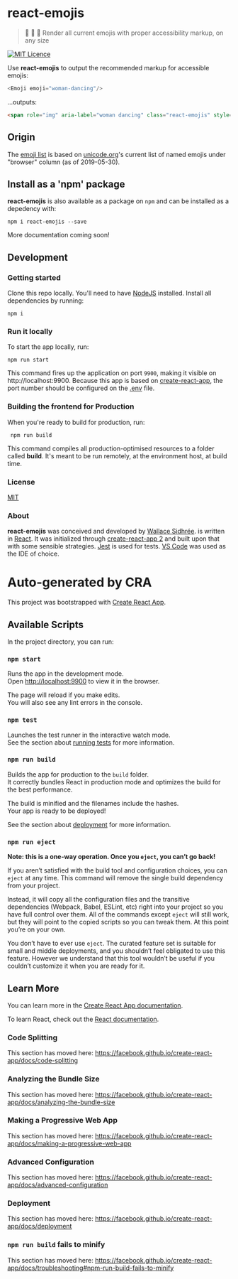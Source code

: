 # react-emojis

> :rocket: :hamster: :tada: Render all current emojis with proper accessibility markup, on any size

[![MIT Licence](https://img.shields.io/badge/license-MIT-blue.svg)](https://github.com/dreamyguy/react-emojis/blob/master/LICENSE)

Use **react-emojis** to output the recommended markup for accessible emojis:

```javascript
<Emoji emoji="woman-dancing"/>
```

...outputs:


```html
<span role="img" aria-label="woman dancing" class="react-emojis" style="line-height: 1;">💃</span>
```

## Origin

The [emoji list](https://github.com/dreamyguy/react-emojis/blob/master/src/app/components/EmojiData.js) is based on [unicode.org](https://unicode.org/emoji/charts/full-emoji-list.html)'s current list of named emojis under "browser" column (as of 2019-05-30).

## Install as a 'npm' package

**react-emojis** is also available as a package on `npm` and can be installed as a depedency with:

    npm i react-emojis --save

More documentation coming soon!

## Development

### Getting started

Clone this repo locally. You'll need to have [NodeJS][1] installed. Install all dependencies by running:

    npm i

### Run it locally

To start the app locally, run:

    npm run start

This command fires up the application on port `9900`, making it visible on http://localhost:9900. Because this app is based on [create-react-app][3], the port number should be configured on the [.env](https://github.com/dreamyguy/react-emojis/blob/master/.env#L1) file.

### Building the frontend for Production

When you're ready to build for production, run:

     npm run build

This command compiles all production-optimised resources to a folder called **build**. It's meant to be run remotely, at the environment host, at build time.

### License

[MIT](LICENSE)

### About

**react-emojis** was conceived and developed by [Wallace Sidhrée][1]. is written in [React][4]. It was initialized through [create-react-app 2][6] and built upon that with some sensible strategies. [Jest][7] is used for tests. [VS Code][12] was used as the IDE of choice.

  [1]: http://sidhree.com/
  [2]: https://nodejs.org/
  [3]: https://github.com/creationix/nvm
  [4]: https://reactjs.org/
  [5]: https://redux.js.org/
  [6]: https://facebook.github.io/create-react-app/
  [7]: https://facebook.github.io/jest/
  [8]: https://facebook.github.io/watchman/
  [9]: https://airbnb.io/enzyme/
  [10]: https://momentjs.com/
  [11]: https://brew.sh/
  [12]: https://code.visualstudio.com/

# Auto-generated by CRA

This project was bootstrapped with [Create React App](https://github.com/facebook/create-react-app).

## Available Scripts

In the project directory, you can run:

### `npm start`

Runs the app in the development mode.<br>
Open [http://localhost:9900](http://localhost:9900) to view it in the browser.

The page will reload if you make edits.<br>
You will also see any lint errors in the console.

### `npm test`

Launches the test runner in the interactive watch mode.<br>
See the section about [running tests](https://facebook.github.io/create-react-app/docs/running-tests) for more information.

### `npm run build`

Builds the app for production to the `build` folder.<br>
It correctly bundles React in production mode and optimizes the build for the best performance.

The build is minified and the filenames include the hashes.<br>
Your app is ready to be deployed!

See the section about [deployment](https://facebook.github.io/create-react-app/docs/deployment) for more information.

### `npm run eject`

**Note: this is a one-way operation. Once you `eject`, you can’t go back!**

If you aren’t satisfied with the build tool and configuration choices, you can `eject` at any time. This command will remove the single build dependency from your project.

Instead, it will copy all the configuration files and the transitive dependencies (Webpack, Babel, ESLint, etc) right into your project so you have full control over them. All of the commands except `eject` will still work, but they will point to the copied scripts so you can tweak them. At this point you’re on your own.

You don’t have to ever use `eject`. The curated feature set is suitable for small and middle deployments, and you shouldn’t feel obligated to use this feature. However we understand that this tool wouldn’t be useful if you couldn’t customize it when you are ready for it.

## Learn More

You can learn more in the [Create React App documentation](https://facebook.github.io/create-react-app/docs/getting-started).

To learn React, check out the [React documentation](https://reactjs.org/).

### Code Splitting

This section has moved here: https://facebook.github.io/create-react-app/docs/code-splitting

### Analyzing the Bundle Size

This section has moved here: https://facebook.github.io/create-react-app/docs/analyzing-the-bundle-size

### Making a Progressive Web App

This section has moved here: https://facebook.github.io/create-react-app/docs/making-a-progressive-web-app

### Advanced Configuration

This section has moved here: https://facebook.github.io/create-react-app/docs/advanced-configuration

### Deployment

This section has moved here: https://facebook.github.io/create-react-app/docs/deployment

### `npm run build` fails to minify

This section has moved here: https://facebook.github.io/create-react-app/docs/troubleshooting#npm-run-build-fails-to-minify

